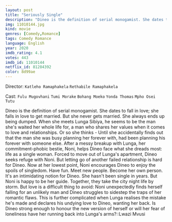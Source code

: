```yaml
---
layout: post
title: "Seriously Single"
description: "Dineo is the definition of serial monogamist. She dates to fall in love; she falls in love to get married. But she never gets married. She always ends up being dumped. When she meets Lunga Sibiya, he seems to be the man she's waited her whole life for, a man who shares her values when it comes to love and relationships. Or so she thinks - Until she accidentally finds out that the man she was busy planning her forever with, had been planning his forever with someone else. After a messy breakup with Lunga, her commitment-.."
img: 11010144.jpg
kind: movie
genres: [Comedy,Romance]
tags: Comedy Romance 
language: English
year: 2020
imdb_rating: 4.1
votes: 443
imdb_id: 11010144
netflix_id: 81284392
color: 8d99ae
---
```

Director: `Katleho Ramaphakela` `Rethabile Ramaphakela`  

Cast: `Fulu Mugovhani` `Tumi Morake` `Bohang Moeko` `Yonda Thomas` `Mpho Osei Tutu` 

Dineo is the definition of serial monogamist. She dates to fall in love; she falls in love to get married. But she never gets married. She always ends up being dumped. When she meets Lunga Sibiya, he seems to be the man she's waited her whole life for, a man who shares her values when it comes to love and relationships. Or so she thinks - Until she accidentally finds out that the man she was busy planning her forever with, had been planning his forever with someone else. After a messy breakup with Lunga, her commitment-phobic bestie, Noni, helps Dineo face what she dreads most: life as a single woman. Forced to move out of Lunga's apartment, Dineo seeks refuge with Noni. But letting go of another failed relationship is hard for Dineo. Now at her lowest point, Noni encourages Dineo to enjoy the spoils of singledom. Have fun. Meet new people. Become her own person. It's an intimidating notion for Dineo. She hasn't been single in years. But Noni is happy to be her guide. Together, they take the city night life by storm. But love is a difficult thing to avoid: Noni unexpectedly finds herself falling for an unlikely man and Dineo struggles to sidestep the traps of her romantic flaws. This is further complicated when Lunga realises the mistake he's made and declares his undying love to Dineo, wanting her back. Is Dineo strong enough to honour the new version of herself or will her fear of loneliness have her running back into Lunga's arms?::Lwazi Mvusi